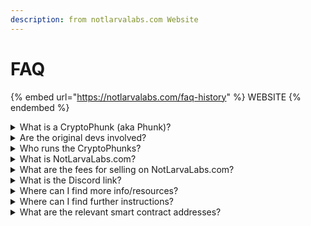 ```yaml
---
description: from notlarvalabs.com Website
---
```


# FAQ

{% embed url="https://notlarvalabs.com/faq-history" %}
WEBSITE
{% endembed %}

<details>

<summary>What is a CryptoPhunk (aka Phunk)?</summary>

Phunks are an NFT rooted in conceptual art. A commentary on CryptoPunks which face right. Phunks face left like the Mona Lisa.

</details>

<details>

<summary>Are the original devs involved?</summary>

There are no Devs. The team that created the contract, Cryptophunks.com website, and associated twitter and Discord accounts publicly left the project in July. There have been no communications from them since.

</details>

<details>

<summary>Who runs the CryptoPhunks?</summary>

CryptoPhunks are a fully decentralized community with no leader. Anyone is free to contribute. No approval is needed. We run autonomously.

</details>

<details>

<summary>What is NotLarvaLabs.com?</summary>

A community built marketplace for selling CryptoPhunks built on top of our own custom smart contract.

</details>

<details>

<summary>What are the fees for selling on NotLarvaLabs.com?</summary>

0% royalties! 0% service! Be Phree!

</details>

<details>

<summary>What is the Discord link?</summary>

[https://discord.com/invite/NotLarvaLabs](https://discord.com/invite/NotLarvaLabs)

</details>

<details>

<summary>Where can I find more info/resources?</summary>

[https://linktr.ee/cryptophunks](https://linktr.ee/cryptophunks)

</details>

<details>

<summary>Where can I find further instructions?</summary>

[#tutorials](tutorials.md#tutorials "mention")

[https://twitter.com/NotLarvaLabs/status/1470993467413307396?s=20](https://twitter.com/NotLarvaLabs/status/1470993467413307396?s=20)

</details>

<details>

<summary>What are the relevant smart contract addresses?</summary>

NLL Marketplace: [0xd6c037bE7FA60587e174db7A6710f7635d2971e7](https://etherscan.io/address/0xd6c037bE7FA60587e174db7A6710f7635d2971e7)

CryptoPhunksV2 Token: [0xf07468ead8cf26c752c676e43c814fee9c8cf402](https://etherscan.io/token/0xf07468ead8cf26c752c676e43c814fee9c8cf402)

</details>
